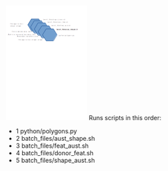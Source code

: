 ![alt text](https://raw.githubusercontent.com/gisisfun/map_polygons/master/batch_files/processes.png "Logo Title Text 1")
Runs scripts in this order:
- 1 python/polygons.py
- 2 batch_files/aust_shape.sh
- 3 batch_files/feat_aust.sh
- 4 batch_files/donor_feat.sh
- 5 batch_files/shape_aust.sh
